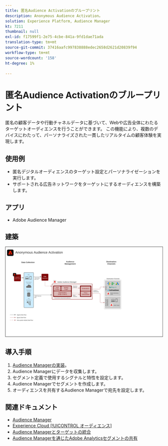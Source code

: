 ```yaml
---
title: 匿名Audience Activationのブループリント
description: Anonymous Audience Activation。
solution: Experience Platform, Audience Manager
kt: 7211
thumbnail: null
exl-id: f17599f1-2e75-4cbe-841a-9fd1dae71ada
translation-type: tm+mt
source-git-commit: 37416aafc997838888edec2658d2621d20839f94
workflow-type: tm+mt
source-wordcount: '158'
ht-degree: 1%

---
```


# 匿名Audience Activationのブループリント

匿名の顧客データや行動チャネルデータに基づいて、Webや広告全体にわたるターゲットオーディエンスを行うことができます。 この機能により、複数のデバイスにわたって、パーソナライズされた一貫したリアルタイムの顧客体験を実現します。

## 使用例

* 匿名デジタルオーディエンスのターゲット設定とパーソナライゼーションを実行します。
* サポートされる広告ネットワークをターゲットにするオーディエンスを構築します。

## アプリ

* Adobe Audience Manager

## 建築

<img src="assets/aam.svg" alt="匿名Audience ActivationのBlueprintのリファレンスアーキテクチャ" style="border:1px solid #4a4a4a" />

## 導入手順

<!-- These steps should link to help. -->

1. [Audience Managerの実装](https://experienceleague.corp.adobe.com/docs/audience-manager/user-guide/implementation-integration-guides/implement-audience-manager.html?lang=en#implementation-integration-guides)。
1. Audience Managerにデータを収集します。
1. セグメント定義で使用するシグナルと特性を設定します。
1. Audience Managerでセグメントを作成します。
1. オーディエンスを共有するAudience Managerで宛先を設定します。

## 関連ドキュメント

* [Audience Manager](https://experienceleague.adobe.com/docs/audience-manager.html?lang=en)
* [Experience Cloud [!UICONTROL オーディエンス]](https://experienceleague.adobe.com/docs/core-services/interface/audiences/audience-library.html)
* [Audience Managerとターゲットの統合](https://experienceleague.adobe.com/docs/audience-manager/user-guide/implementation-integration-guides/integration-other-solutions/aam-target-integration.html)
* [Audience Managerを通じたAdobe Analyticsセグメントの共有](https://experienceleague.adobe.com/docs/analytics/components/segmentation/segmentation-workflow/seg-publish.html)
